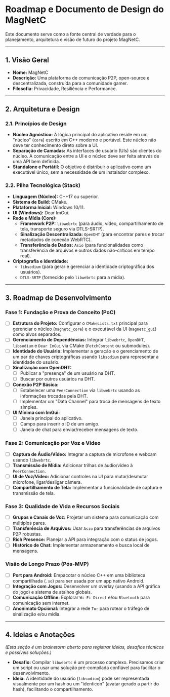# Roadmap e Documento de Design do MagNetC

Este documento serve como a fonte central de verdade para o planejamento, arquitetura e visão de futuro do projeto MagNetC.

---

## 1. Visão Geral

- **Nome:** MagNetC
- **Descrição:** Uma plataforma de comunicação P2P, open-source e descentralizada, construída para a comunidade gamer.
- **Filosofia:** Privacidade, Resiliência e Performance.

---

## 2. Arquitetura e Design

### 2.1. Princípios de Design
- **Núcleo Agnóstico:** A lógica principal do aplicativo reside em um "núcleo" (`core`) escrito em C++ moderno e portável. Este núcleo não deve ter conhecimento direto sobre a UI.
- **Separação de Camadas:** As interfaces de usuário (UIs) são clientes do núcleo. A comunicação entre a UI e o núcleo deve ser feita através de uma API bem definida.
- **Standalone e Portátil:** O objetivo é distribuir o aplicativo como um executável único, sem a necessidade de um instalador complexo.

### 2.2. Pilha Tecnológica (Stack)

- **Linguagem (Núcleo):** C++17 ou superior.
- **Sistema de Build:** CMake.
- **Plataforma Inicial:** Windows 10/11.
- **UI (Windows):** Dear ImGui.
- **Rede e Mídia (Core):**
  - **Framework P2P:** `libwebrtc` (para áudio, vídeo, compartilhamento de tela, transporte seguro via DTLS-SRTP).
  - **Sinalização Descentralizada:** `OpenDHT` (para encontrar pares e trocar metadados de conexão WebRTC).
  - **Transferência de Dados:** `Asio` (para funcionalidades como transferência de arquivos e outros dados não-críticos em tempo real).
- **Criptografia e Identidade:**
  - `libsodium` (para gerar e gerenciar a identidade criptográfica dos usuários).
  - `DTLS-SRTP` (fornecido pelo `libwebrtc` para a mídia).

---

## 3. Roadmap de Desenvolvimento

### Fase 1: Fundação e Prova de Conceito (PoC)

-   [ ] **Estrutura do Projeto:** Configurar o `CMakeLists.txt` principal para gerenciar o núcleo (`magnetc_core`) e o executável da UI (`magnetc_gui`) como alvos separados.
-   [ ] **Gerenciamento de Dependências:** Integrar `libwebrtc`, `OpenDHT`, `libsodium` e `Dear ImGui` via CMake (`FetchContent` ou submodules).
-   [ ] **Identidade do Usuário:** Implementar a geração e o gerenciamento de um par de chaves criptográficas usando `libsodium` para representar a identidade do usuário.
-   [ ] **Sinalização com OpenDHT:**
    -   [ ] Publicar a "presença" de um usuário na DHT.
    -   [ ] Buscar por outros usuários na DHT.
-   [ ] **Conexão P2P Básica:**
    -   [ ] Estabelecer uma `PeerConnection` via `libwebrtc` usando as informações trocadas pela DHT.
    -   [ ] Implementar um "Data Channel" para troca de mensagens de texto simples.
-   [ ] **UI Mínima com ImGui:**
    -   [ ] Janela principal do aplicativo.
    -   [ ] Campo para inserir o ID de um amigo.
    -   [ ] Janela de chat para enviar/receber mensagens de texto.

### Fase 2: Comunicação por Voz e Vídeo

-   [ ] **Captura de Áudio/Vídeo:** Integrar a captura de microfone e webcam usando `libwebrtc`.
-   [ ] **Transmissão de Mídia:** Adicionar trilhas de áudio/vídeo à `PeerConnection`.
-   [ ] **UI de Voz/Vídeo:** Adicionar controles na UI para mutar/desmutar microfone, ligar/desligar câmera.
-   [ ] **Compartilhamento de Tela:** Implementar a funcionalidade de captura e transmissão de tela.

### Fase 3: Qualidade de Vida e Recursos Sociais

-   [ ] **Grupos e Canais de Voz:** Projetar um sistema para comunicação com múltiplos pares.
-   [ ] **Transferência de Arquivos:** Usar `Asio` para transferências de arquivos P2P robustas.
-   [ ] **Rich Presence:** Planejar a API para integração com o status de jogos.
-   [ ] **Histórico de Chat:** Implementar armazenamento e busca local de mensagens.

### Visão de Longo Prazo (Pós-MVP)

-   [ ] **Port para Android:** Empacotar o núcleo C++ em uma biblioteca compartilhada (`.so`) para ser usada por um app nativo Android.
-   [ ] **Integração com Jogos:** Desenvolver um overlay (usando a API gráfica do jogo) e sistema de atalhos globais.
-   [ ] **Comunicação Offline:** Explorar `Wi-Fi Direct` e/ou `Bluetooth` para comunicação sem internet.
-   [ ] **Anonimato Opcional:** Integrar a rede `Tor` para rotear o tráfego de sinalização e/ou mídia.

---

## 4. Ideias e Anotações

*(Esta seção é um brainstorm aberto para registrar ideias, desafios técnicos e possíveis soluções.)*

-   **Desafio:** Compilar `libwebrtc` é um processo complexo. Precisamos criar um script ou usar uma solução pré-compilada confiável para facilitar o desenvolvimento.
-   **Ideia:** A identidade do usuário (`libsodium`) pode ser representada visualmente por um hash ou um "identicon" (avatar gerado a partir do hash), facilitando o compartilhamento.